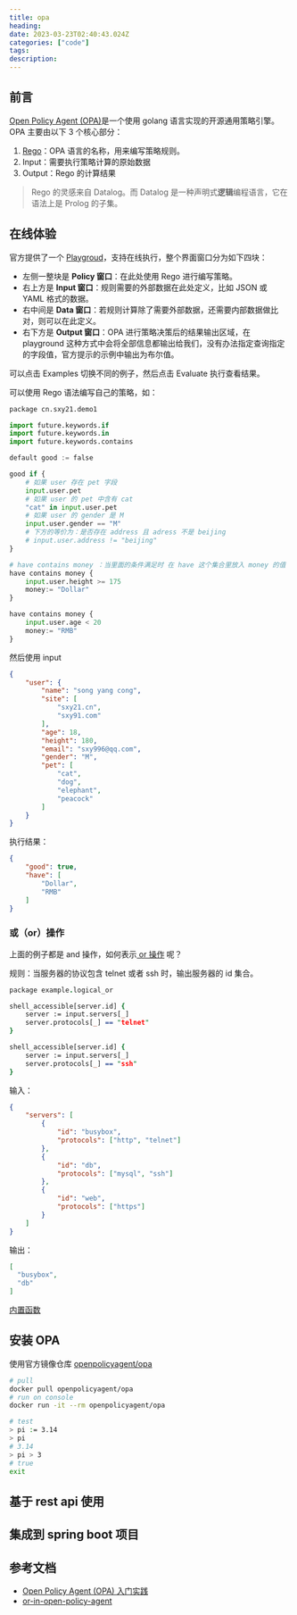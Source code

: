 ```yaml
---
title: opa
heading:  
date: 2023-03-23T02:40:43.024Z
categories: ["code"]
tags: 
description:  
---
```

## 前言

[Open Policy Agent (OPA)](https://github.com/open-policy-agent/opa)是一个使用 golang 语言实现的开源通用策略引擎。OPA  主要由以下 3 个核心部分：
1. [Rego](https://www.openpolicyagent.org/docs/latest/policy-language/)：OPA 语言的名称，用来编写策略规则。
2. Input：需要执行策略计算的原始数据
3. Output：Rego 的计算结果

> Rego 的灵感来自 Datalog。而 Datalog 是一种声明式**逻辑**编程语言，它在语法上是 Prolog 的子集。


## 在线体验
官方提供了一个 [Playgroud](https://play.openpolicyagent.org/)，支持在线执行，整个界面窗口分为如下四块：
- 左侧一整块是 **Policy 窗口**：在此处使用 Rego 进行编写策略。
- 右上方是 **Input 窗口**：规则需要的外部数据在此处定义，比如 JSON 或 YAML 格式的数据。
- 右中间是 **Data 窗口**：若规则计算除了需要外部数据，还需要内部数据做比对，则可以在此定义。
- 右下方是 **Output 窗口**：OPA 进行策略决策后的结果输出区域，在 playground 这种方式中会将全部信息都输出给我们，没有办法指定查询指定的字段值，官方提示的示例中输出为布尔值。

可以点击 Examples 切换不同的例子，然后点击 Evaluate 执行查看结果。

可以使用 Rego 语法编写自己的策略，如：
```python
package cn.sxy21.demo1

import future.keywords.if
import future.keywords.in
import future.keywords.contains

default good := false

good if {
	# 如果 user 存在 pet 字段
    input.user.pet
    # 如果 user 的 pet 中含有 cat
    "cat" in input.user.pet
    # 如果 user 的 gender 是 M
    input.user.gender == "M"
    # 下方的等价为：是否存在 address 且 adress 不是 beijing
    # input.user.address != "beijing"
}

# have contains money ：当里面的条件满足时 在 have 这个集合里放入 money 的值
have contains money { 
	input.user.height >= 175
    money:= "Dollar"
}

have contains money { 
	input.user.age < 20
    money:= "RMB"
}
```

然后使用 input
```json
{
    "user": {
        "name": "song yang cong",
        "site": [
            "sxy21.cn",
            "sxy91.com"
        ],
        "age": 18,
        "height": 180,
        "email": "sxy996@qq.com",
        "gender": "M",
		"pet": [
            "cat",
            "dog",
			"elephant",
            "peacock"
        ]
    }
}

```

执行结果：
```json
{
    "good": true,
    "have": [
        "Dollar",
        "RMB"
    ]
}
```

### 或（or）操作
上面的例子都是 and 操作，如何表示[ or 操作](https://www.openpolicyagent.org/docs/latest/#logical-or) 呢？

规则：当服务器的协议包含 telnet 或者 ssh 时，输出服务器的 id 集合。
```prolog
package example.logical_or

shell_accessible[server.id] {
    server := input.servers[_]
    server.protocols[_] == "telnet"
}

shell_accessible[server.id] {
    server := input.servers[_]
    server.protocols[_] == "ssh"
}
```

输入：
```json
{
    "servers": [
        {
            "id": "busybox",
            "protocols": ["http", "telnet"]
        },
        {
            "id": "db",
            "protocols": ["mysql", "ssh"]
        },
        {
            "id": "web",
            "protocols": ["https"]
        }
    ]
}
```


输出：
```json
[
  "busybox",
  "db"
]
```


[内置函数](https://www.openpolicyagent.org/docs/latest/policy-reference/#built-in-functions)




## 安装 OPA
使用官方镜像仓库 [openpolicyagent/opa](https://hub.docker.com/r/openpolicyagent/opa/)

```bash
# pull
docker pull openpolicyagent/opa
# run on console
docker run -it --rm openpolicyagent/opa

# test
> pi := 3.14
> pi
# 3.14
> pi > 3
# true
exit
```

## 基于 rest api 使用



## 集成到 spring boot 项目






## 参考文档
- [Open Policy Agent (OPA) 入门实践](https://moelove.info/2021/12/06/Open-Policy-Agent-OPA-%E5%85%A5%E9%97%A8%E5%AE%9E%E8%B7%B5/)
- [or-in-open-policy-agent](https://stackoverflow.com/questions/58314226/or-in-open-policy-agent-union-behavior)

